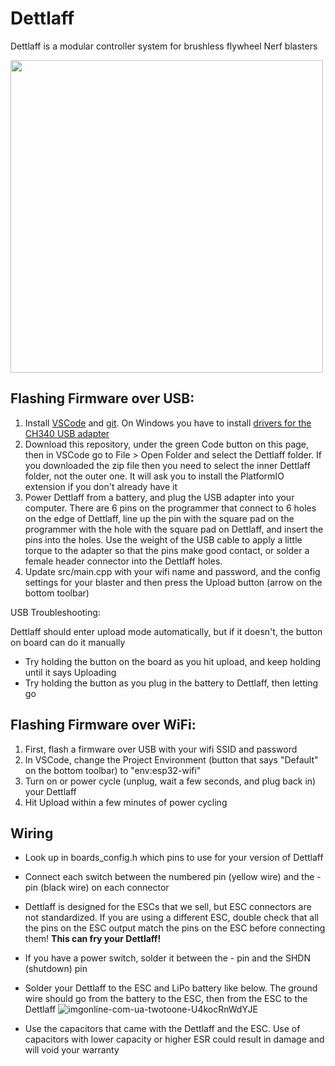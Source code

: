 # Dettlaff

Dettlaff is a modular controller system for brushless flywheel Nerf blasters

<img src="https://user-images.githubusercontent.com/7078138/204194810-8d1cde03-946f-4490-8cfc-5caf0bca2ed5.jpg" width="500">

## Flashing Firmware over USB:
1. Install [VSCode]([https://platformio.org/install/ide?install=vscode](https://code.visualstudio.com/)) and [git](https://git-scm.com/downloads). On Windows you have to install [drivers for the CH340 USB adapter](https://learn.sparkfun.com/tutorials/how-to-install-ch340-drivers/all#drivers-if-you-need-them)
2. Download this repository, under the green Code button on this page, then in VSCode go to File > Open Folder and select the Dettlaff folder. If you downloaded the zip file then you need to select the inner Dettlaff folder, not the outer one. It will ask you to install the PlatformIO extension if you don't already have it
3. Power Dettlaff from a battery, and plug the USB adapter into your computer. There are 6 pins on the programmer that connect to 6 holes on the edge of Dettlaff, line up the pin with the square pad on the programmer with the hole with the square pad on Dettlaff, and insert the pins into the holes. Use the weight of the USB cable to apply a little torque to the adapter so that the pins make good contact, or solder a female header connector into the Dettlaff holes.
4. Update src/main.cpp with your wifi name and password, and the config settings for your blaster and then press the Upload button (arrow on the bottom toolbar)

USB Troubleshooting:

Dettlaff should enter upload mode automatically, but if it doesn't, the button on board can do it manually
* Try holding the button on the board as you hit upload, and keep holding until it says Uploading
* Try holding the button as you plug in the battery to Dettlaff, then letting go

## Flashing Firmware over WiFi:

1. First, flash a firmware over USB with your wifi SSID and password
2. In VSCode, change the Project Environment (button that says "Default" on the bottom toolbar) to "env:esp32-wifi"
3. Turn on or power cycle (unplug, wait a few seconds, and plug back in) your Dettlaff
4. Hit Upload within a few minutes of power cycling

## Wiring
* Look up in boards_config.h which pins to use for your version of Dettlaff
* Connect each switch between the numbered pin (yellow wire) and the - pin (black wire) on each connector
* Dettlaff is designed for the ESCs that we sell, but ESC connectors are not standardized. If you are using a different ESC, double check that all the pins on the ESC output match the pins on the ESC before connecting them! **This can fry your Dettlaff!**
* If you have a power switch, solder it between the - pin and the SHDN (shutdown) pin
* Solder your Dettlaff to the ESC and LiPo battery like below. The ground wire should go from the battery to the ESC, then from the ESC to the Dettlaff
![imgonline-com-ua-twotoone-U4kocRnWdYJE](https://github.com/ahalekelly/Dettlaff/assets/7078138/e3eaaa93-7a96-4e7d-b4a4-82774174daa4)

* Use the capacitors that came with the Dettlaff and the ESC. Use of capacitors with lower capacity or higher ESR could result in damage and will void your warranty
